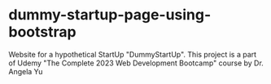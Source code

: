 # dummy-startup-page-using-bootstrap

Website for a hypothetical StartUp "DummyStartUp". This project is a part of Udemy "The Complete 2023 Web Development Bootcamp" course by Dr. Angela Yu
